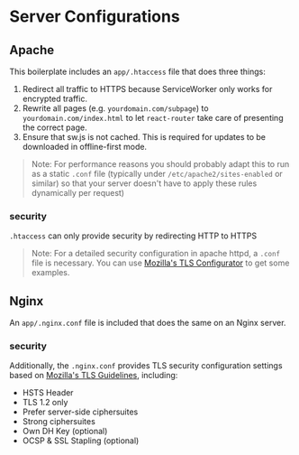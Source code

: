 # Server Configurations

## Apache

This boilerplate includes an `app/.htaccess` file that does three things:

1.  Redirect all traffic to HTTPS because ServiceWorker only works for encrypted
    traffic.
2.  Rewrite all pages (e.g. `yourdomain.com/subpage`) to
    `yourdomain.com/index.html` to let `react-router` take care of presenting
    the correct page.
3.  Ensure that sw.js is not cached. This is required for updates to be
    downloaded in offline-first mode.

> Note: For performance reasons you should probably adapt this to run as a
> static `.conf` file (typically under `/etc/apache2/sites-enabled` or similar)
> so that your server doesn't have to apply these rules dynamically per request)

### security

`.htaccess` can only provide security by redirecting HTTP to HTTPS

> Note: For a detailed security configuration in apache httpd, a `.conf` file is
> necessary. You can use
> [Mozilla's TLS Configurator](https://mozilla.github.io/server-side-tls/ssl-config-generator/)
> to get some examples.

## Nginx

An `app/.nginx.conf` file is included that does the same on an Nginx server.

### security

Additionally, the `.nginx.conf` provides TLS security configuration settings
based on
[Mozilla's TLS Guidelines](https://wiki.mozilla.org/Security/Server_Side_TLS),
including:

- HSTS Header
- TLS 1.2 only
- Prefer server-side ciphersuites
- Strong ciphersuites
- Own DH Key (optional)
- OCSP & SSL Stapling (optional)
